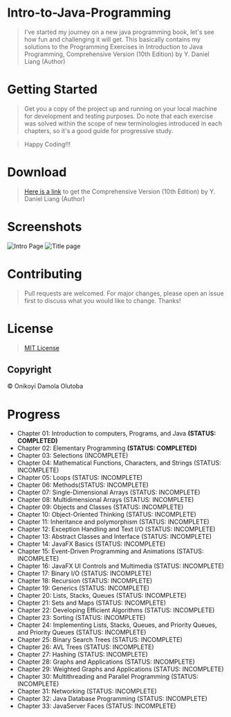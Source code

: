 # Intro-to-Java-Programming
>I've started my journey on a new java programming book, let's see how fun and challenging it will get.
This basically contains my solutions to the Programming Exercises in Introduction to Java Programming, Comprehensive Version (10th Edition) by Y. Daniel Liang (Author)

# Getting Started
>Get you a copy of the project up and running on your local machine for development and testing purposes.
>Do note that each exercise was solved within the scope of new terminologies introduced in each chapters, so it's 
a good guide for progressive study.

>Happy Coding!!!

# Download
>[Here is a link](https://www.academia.edu/39285955/Intro_To_Java_Programming_Comprehensive_Version_10th_Edition_by_Y._Daniel_Liang)  to get the
Comprehensive Version (10th Edition) by Y. Daniel Liang (Author)

# Screenshots
![Intro Page](https://ik.imagekit.io/ai9h6tfqg/Screenshot_from_2019-08-19_01-46-38_9MmDyVMTQ.png)
![Title page](https://ik.imagekit.io/ai9h6tfqg/Title_goVkxJYEC.png)



# Contributing
>Pull requests are welcomed. For major changes, please open an issue first to discuss what you would like to change. Thanks!

# License 
>[MIT License](LICENSE)

## Copyright
© Onikoyi Damola Olutoba

# Progress
<ul> <li>Chapter 01: Introduction to computers, Programs, and Java <b>(STATUS: COMPLETED)</b> </li>
     <li>Chapter 02: Elementary Programming <b>(STATUS: COMPLETED)</b> </li>
     <li>Chapter 03: Selections (INCOMPLETE)</li>
     <li>Chapter 04: Mathematical Functions, Characters, and Strings (STATUS: INCOMPLETE) </li>
     <li>Chapter 05: Loops (STATUS: INCOMPLETE) </li>
     <li>Chapter 06: Methods(STATUS: INCOMPLETE) </li>
     <li>Chapter 07: Single-Dimensional Arrays (STATUS: INCOMPLETE) </li>
     <li>Chapter 08: Multidimensional Arrays (STATUS: INCOMPLETE) </li>
     <li>Chapter 09: Objects and Classes (STATUS: INCOMPLETE) </li>
     <li>Chapter 10: Object-Oriented Thinking (STATUS: INCOMPLETE) </li>
     <li>Chapter 11: Inheritance and polymorphism (STATUS: INCOMPLETE) </li>
     <li>Chapter 12: Exception Handling and Text I/O (STATUS: INCOMPLETE) </li>
     <li>Chapter 13: Abstract Classes and Interface (STATUS: INCOMPLETE) </li>
     <li>Chapter 14: JavaFX Basics (STATUS: INCOMPLETE) </li>
     <li>Chapter 15: Event-Driven Programming and Animations (STATUS: INCOMPLETE) </li>
     <li>Chapter 16: JavaFX UI Controls and Multimedia (STATUS: INCOMPLETE) </li>
     <li>Chapter 17: Binary I/O (STATUS: INCOMPLETE) </li>
     <li>Chapter 18: Recursion (STATUS: INCOMPLETE) </li>
     <li>Chapter 19: Generics (STATUS: INCOMPLETE) </li>
     <li>Chapter 20: Lists, Stacks, Queues (STATUS: INCOMPLETE) </li>
     <li>Chapter 21: Sets and Maps (STATUS: INCOMPLETE) </li>
     <li>Chapter 22: Developing Efficient Algorithms (STATUS: INCOMPLETE) </li>
     <li>Chapter 23: Sorting (STATUS: INCOMPLETE) </li>
     <li>Chapter 24: Implementing Lists, Stacks, Queues, and Priority Queues, and Priority 
       Queues (STATUS: INCOMPLETE) </li>
     <li>Chapter 25: Binary Search Trees (STATUS: INCOMPLETE) </li>
     <li>Chapter 26: AVL Trees (STATUS: INCOMPLETE) </li>
     <li>Chapter 27: Hashing (STATUS: INCOMPLETE) </li>
     <li>Chapter 28: Graphs and Applications (STATUS: INCOMPLETE) </li>
     <li>Chapter 29: Weighted Graphs and Applications (STATUS: INCOMPLETE) </li>
     <li>Chapter 30: Multithreading and Parallel Programming (STATUS: INCOMPLETE) </li>
     <li>Chapter 31: Networking (STATUS: INCOMPLETE) </li>
     <li>Chapter 32: Java Database Programming (STATUS: INCOMPLETE) </li>
     <li>Chapter 33: JavaServer Faces (STATUS: INCOMPLETE) </li>
</ul>

 

